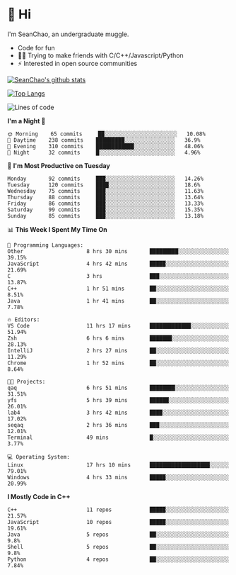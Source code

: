 # 👋 Hi
I'm SeanChao, an undergraduate muggle.

- Code for fun
- 👨‍💻 Trying to make friends with C/C++/Javascript/Python
- ⚡ Interested in open source communities

[![SeanChao's github stats](https://i-github-readme-stats.vercel.app/api?username=seanchao&show_icons=true)](https://github.com/anuraghazra/github-readme-stats)

[![Top Langs](https://i-github-readme-stats.vercel.app/api/top-langs/?username=seanchao&layout=compact)](https://github.com/anuraghazra/github-readme-stats)

<!--START_SECTION:waka-->
![Lines of code](https://img.shields.io/badge/From%20Hello%20World%20I%27ve%20Written-1.9%20million%20lines%20of%20code-blue)

**I'm a Night 🦉** 

```text
🌞 Morning    65 commits     ██░░░░░░░░░░░░░░░░░░░░░░░   10.08% 
🌆 Daytime    238 commits    █████████░░░░░░░░░░░░░░░░   36.9% 
🌃 Evening    310 commits    ████████████░░░░░░░░░░░░░   48.06% 
🌙 Night      32 commits     █░░░░░░░░░░░░░░░░░░░░░░░░   4.96%

```
📅 **I'm Most Productive on Tuesday** 

```text
Monday       92 commits     ███░░░░░░░░░░░░░░░░░░░░░░   14.26% 
Tuesday      120 commits    ████░░░░░░░░░░░░░░░░░░░░░   18.6% 
Wednesday    75 commits     ███░░░░░░░░░░░░░░░░░░░░░░   11.63% 
Thursday     88 commits     ███░░░░░░░░░░░░░░░░░░░░░░   13.64% 
Friday       86 commits     ███░░░░░░░░░░░░░░░░░░░░░░   13.33% 
Saturday     99 commits     ███░░░░░░░░░░░░░░░░░░░░░░   15.35% 
Sunday       85 commits     ███░░░░░░░░░░░░░░░░░░░░░░   13.18%

```


📊 **This Week I Spent My Time On** 

```text
💬 Programming Languages: 
Other                    8 hrs 30 mins       █████████░░░░░░░░░░░░░░░░   39.15% 
JavaScript               4 hrs 42 mins       █████░░░░░░░░░░░░░░░░░░░░   21.69% 
C                        3 hrs               ███░░░░░░░░░░░░░░░░░░░░░░   13.87% 
C++                      1 hr 51 mins        ██░░░░░░░░░░░░░░░░░░░░░░░   8.51% 
Java                     1 hr 41 mins        ██░░░░░░░░░░░░░░░░░░░░░░░   7.78%

🔥 Editors: 
VS Code                  11 hrs 17 mins      █████████████░░░░░░░░░░░░   51.94% 
Zsh                      6 hrs 6 mins        ███████░░░░░░░░░░░░░░░░░░   28.13% 
IntelliJ                 2 hrs 27 mins       ██░░░░░░░░░░░░░░░░░░░░░░░   11.29% 
Chrome                   1 hr 52 mins        ██░░░░░░░░░░░░░░░░░░░░░░░   8.64%

🐱‍💻 Projects: 
qaq                      6 hrs 51 mins       ████████░░░░░░░░░░░░░░░░░   31.51% 
yfs                      5 hrs 39 mins       ██████░░░░░░░░░░░░░░░░░░░   26.01% 
lab4                     3 hrs 42 mins       ████░░░░░░░░░░░░░░░░░░░░░   17.02% 
seqaq                    2 hrs 36 mins       ███░░░░░░░░░░░░░░░░░░░░░░   12.01% 
Terminal                 49 mins             █░░░░░░░░░░░░░░░░░░░░░░░░   3.77%

💻 Operating System: 
Linux                    17 hrs 10 mins      ███████████████████░░░░░░   79.01% 
Windows                  4 hrs 33 mins       █████░░░░░░░░░░░░░░░░░░░░   20.99%

```

**I Mostly Code in C++** 

```text
C++                      11 repos            █████░░░░░░░░░░░░░░░░░░░░   21.57% 
JavaScript               10 repos            █████░░░░░░░░░░░░░░░░░░░░   19.61% 
Java                     5 repos             ██░░░░░░░░░░░░░░░░░░░░░░░   9.8% 
Shell                    5 repos             ██░░░░░░░░░░░░░░░░░░░░░░░   9.8% 
Python                   4 repos             ██░░░░░░░░░░░░░░░░░░░░░░░   7.84%

```



<!--END_SECTION:waka-->
